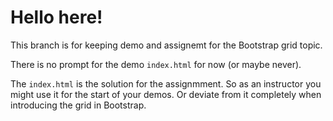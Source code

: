 # Hello here!

This branch is for keeping demo and assignemt for the Bootstrap grid topic.

There is no prompt for the demo `index.html` for now (or maybe never).

The `index.html` is the solution for the assignmment. So as an instructor you might use it for the start of your demos. Or deviate from it completely when introducing the grid in Bootstrap.
